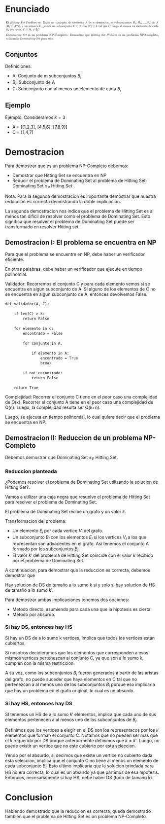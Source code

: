 # Enunciado

![Enunciado](DOCS/enunciado.png)

## Conjuntos

Definiciones:
- A: Conjunto de m subconjuntos $B_i$
- $B_i$: Subconjunto de A
- C: Subconjunto con al menos un elemento de cada $B_i$

## Ejemplo

Ejemplo: Consideramos $k = 3$
- A = [[1,2,3], [4,5,6], [7,8,9]]
- C = [1,4,7]

# Demostracion

Para demostrar que es un problema NP-Completo debemos:
- Demostrar que Hitting Set se encuentra en NP
- Reducir el problema de Dominating Set al problema de Hitting Set: Dominating Set $\leq_P$ Hitting Set

Nota: Para la segunda demostracion es importante demostrar que nuestra reduccion es correcta demostrando
la doble implicacion.

La segunda demostracion nos indica que el problema de Hitting Set es al menos tan dificil de resolver
como el problema de Dominating Set. Esto significa que resolver el problema de Dominating Set puede ser
transformado en resolver Hitting set.

## Demostracion I: El problema se encuentra en NP

Para que el problema se encuentre en NP, debe haber un verificador eficiente.

En otras palabras, debe haber un verificador que ejecute en tiempo polinomial.

Validador: Recorremos el conjunto C y para cada elemento vemos si se encuentra en algun subconjunto de A. Si
alguno de los elementos de C no se encuentra en algun subconjunto de A, entonces devolvemos False.

```
def validador(A, C):

    if len(C) > k:
        return False

    for elemento in C:
        encontrado = False

        for conjunto in A.

            if elemento in A:
                encontrado = True
                break
        
        if not encontrado:
            return False
    
    return True
```

Complejidad: Recorrer el conjunto C tiene en el peor caso una complejidad de O(k). Recorrer el conjunto A
tiene en el peor caso una complejidad de O(n). Luego, la complejidad resulta ser O(k+n).

Luego, se ejecuta en tiempo polinomial, lo cual quiere decir que el problema se encuentra en NP.

## Demostracion II: Reduccion de un problema NP-Completo

Debemos demostrar que Dominating Set $\leq_P$ Hitting Set.

### Reduccion planteada

¿Podemos resolver el problema de Dominating Set utilizando la solucion de Hitting Set?.

Vamos a utilizar una caja negra que resuelve el problema de Hitting Set para resolver el problema de Dominating Set.

El problema de Dominating Set recibe un grafo y un valor $k$.

Transformacion del problema:
- Un elemento $E_i$ por cada vertice $V_i$ del grafo.
- Un subconjunto $B_i$ con los elementos $E_i$ si los vertices $V_i$ a los que representan
son adyacentes en el grafo. Asi tenemos el conjunto A formado por los subconjuntos $B_i$.
- El valor $k'$ del problema de Hitting Set coincide con el valor $k$ recibido por
el problema de Dominating Set.

A continuacion, para demostrar que la reduccion es correcta, debemos demostrar que

Hay solucion de DS de tamaño a lo sumo $k$ si y solo si hay solucion de HS de tamaño a lo sumo $k'$.

Para demostrar ambas implicaciones tenemos dos opciones:
- Metodo directo, asumiendo para cada una que la hipotesis es cierta.
- Metodo por absurdo.

### Si hay DS, entonces hay HS

Si hay un DS de a lo sumo k vertices, implica que todos los vertices estan cubiertos.

Si nosotros decidieramos que los elementos que corresponden a esos mismos vertices pertenezcan
al conjunto C, ya que son a lo sumo k, cumplen con la misma restriccion.

A su vez, como los subconjuntos $B_i$ fueron generados a partir de las aristas del grafo, no puede
suceder que haya elementos en C tal que no pertenezcan a al menos uno de los subconjuntos $B_i$
porque eso implicaria que hay un problema en el grafo original, lo cual es un absurdo.

### Si hay HS, entonces hay DS

SI tenemos un HS de a lo sumo $k'$ elementos, implica que cada uno de sus elementos pertenecen
a al menos uno de los subconjuntos de $B_i$.

Definimos que los vertices a elegir en el DS son los representacos por los $k'$ elementos
que forman el conjunto C. Notamos que no pueden ser mas que el $k$ requerido por DS porque 
anteriormente definimos que $k = k'$. Luego, no puede existir un vertice que no este cubierto 
por esta seleccion.

Yendo por el absurdo, si decimos que existe un vertice no cubierto dada esta seleccion, implica
que el conjunto C no tiene al menos un elemento de cada subconjunto $B_i$. Esto ultimo implicaria 
que la solucion brindada para HS no era correcta, lo cual es un absurdo ya que partimos de esa 
hipotesis. Entonces, necesariamente si hay HS, debe haber DS (todo de tamaño k).

# Conclusion

Habiendo demostrado que la reduccion es correcta, queda demostrado tambien que el problema
de Hitting Set es un problema NP-Completo.